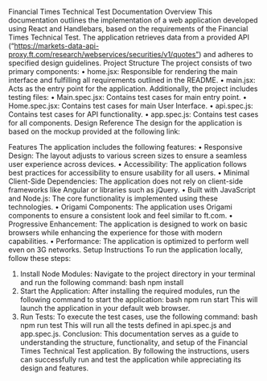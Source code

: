 Financial Times Technical Test Documentation
Overview
This documentation outlines the implementation of a web application developed using React and Handlebars, based on the requirements of the Financial Times Technical Test. The application retrieves data from a provided API (“https://markets-data-api-proxy.ft.com/research/webservices/securities/v1/quotes”) and adheres to specified design guidelines.
Project Structure
The project consists of two primary components:
•	home.jsx: Responsible for rendering the main interface and fulfilling all requirements outlined in the README.
•	main.jsx: Acts as the entry point for the application.
Additionally, the project includes testing files:
•	Main.spec.jsx: Contains test cases for main entry point.
•	Home.spec.jsx: Contains test cases for main User Interface. 
•	api.spec.js: Contains test cases for API functionality.
•	app.spec.js: Contains test cases for all components.
Design Reference
The design for the application is based on the mockup provided at the following link:
 
Features
The application includes the following features:
•	Responsive Design: The layout adjusts to various screen sizes to ensure a seamless user experience across devices.
•	Accessibility: The application follows best practices for accessibility to ensure usability for all users.
•	Minimal Client-Side Dependencies: The application does not rely on client-side frameworks like Angular or libraries such as jQuery.
•	Built with JavaScript and Node.js: The core functionality is implemented using these technologies.
•	Origami Components: The application uses Origami components to ensure a consistent look and feel similar to ft.com.
•	Progressive Enhancement: The application is designed to work on basic browsers while enhancing the experience for those with modern capabilities.
•	Performance: The application is optimized to perform well even on 3G networks.
Setup Instructions
To run the application locally, follow these steps:
1.	Install Node Modules: Navigate to the project directory in your terminal and run the following command:
bash
npm install
2.	Start the Application: After installing the required modules, run the following command to start the application:
bash
npm run start
This will launch the application in your default web browser.
3.	Run Tests: To execute the test cases, use the following command:
bash
npm run test
This will run all the tests defined in api.spec.js and app.spec.js.
Conclusion: This documentation serves as a guide to understanding the structure, functionality, and setup of the Financial Times Technical Test application. By following the instructions, users can successfully run and test the application while appreciating its design and features.
